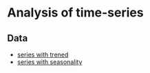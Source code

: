 # Analysis of time-series

## Data
- [series with trened](https://fred.stlouisfed.org/series/LOANINV)
- [series with seasonality](https://fred.stlouisfed.org/series/SEAS00PLM086NEST)
